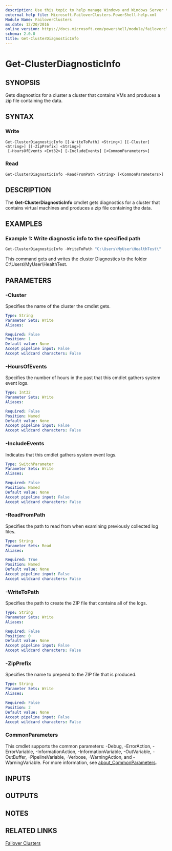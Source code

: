 ```yaml
---
description: Use this topic to help manage Windows and Windows Server technologies with Windows PowerShell.
external help file: Microsoft.FailoverClusters.PowerShell-help.xml
Module Name: FailoverClusters
ms.date: 12/20/2016
online version: https://docs.microsoft.com/powershell/module/failoverclusters/get-clusterdiagnosticinfo?view=windowsserver2022-ps&wt.mc_id=ps-gethelp
schema: 2.0.0
title: Get-ClusterDiagnosticInfo
---
```


# Get-ClusterDiagnosticInfo

## SYNOPSIS
Gets diagnostics for a cluster a cluster that contains VMs and produces a zip file containing the
data.

## SYNTAX

### Write
```
Get-ClusterDiagnosticInfo [[-WriteToPath] <String>] [[-Cluster] <String>] [[-ZipPrefix] <String>]
 [-HoursOfEvents <Int32>] [-IncludeEvents] [<CommonParameters>]
```

### Read
```
Get-ClusterDiagnosticInfo -ReadFromPath <String> [<CommonParameters>]
```

## DESCRIPTION
The **Get-ClusterDiagnosticInfo** cmdlet gets diagnostics for a cluster that contains virtual
machines and produces a zip file containing the data.

## EXAMPLES

### Example 1: Write diagnostic info to the specified path
```powershell
Get-ClusterDiagnosticInfo -WriteToPath "C:\Users\MyUser\HealthTest\"
```

This command gets and writes the cluster Diagnostics to the folder C:\Users\MyUser\HealthTest\.

## PARAMETERS

### -Cluster
Specifies the name of the cluster the cmdlet gets.

```yaml
Type: String
Parameter Sets: Write
Aliases: 

Required: False
Position: 1
Default value: None
Accept pipeline input: False
Accept wildcard characters: False
```

### -HoursOfEvents
Specifies the number of hours in the past that this cmdlet gathers system event logs.

```yaml
Type: Int32
Parameter Sets: Write
Aliases: 

Required: False
Position: Named
Default value: None
Accept pipeline input: False
Accept wildcard characters: False
```

### -IncludeEvents
Indicates that this cmdlet gathers system event logs.

```yaml
Type: SwitchParameter
Parameter Sets: Write
Aliases: 

Required: False
Position: Named
Default value: None
Accept pipeline input: False
Accept wildcard characters: False
```

### -ReadFromPath
Specifies the path to read from when examining previously collected log files.

```yaml
Type: String
Parameter Sets: Read
Aliases: 

Required: True
Position: Named
Default value: None
Accept pipeline input: False
Accept wildcard characters: False
```

### -WriteToPath
Specifies the path to create the ZIP file that contains all of the logs.

```yaml
Type: String
Parameter Sets: Write
Aliases: 

Required: False
Position: 0
Default value: None
Accept pipeline input: False
Accept wildcard characters: False
```

### -ZipPrefix
Specifies the name to prepend to the ZIP file that is produced.

```yaml
Type: String
Parameter Sets: Write
Aliases: 

Required: False
Position: 2
Default value: None
Accept pipeline input: False
Accept wildcard characters: False
```

### CommonParameters
This cmdlet supports the common parameters: -Debug, -ErrorAction, -ErrorVariable,
-InformationAction, -InformationVariable, -OutVariable, -OutBuffer, -PipelineVariable, -Verbose,
-WarningAction, and -WarningVariable. For more information, see
[about_CommonParameters](https://go.microsoft.com/fwlink/?LinkID=113216).

## INPUTS

## OUTPUTS

## NOTES

## RELATED LINKS

[Failover Clusters](./failoverclusters.md)

